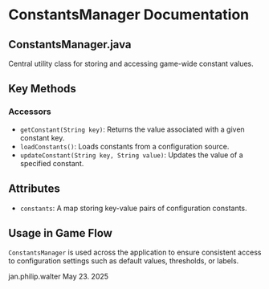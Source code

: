 # ConstantsManager Documentation

## ConstantsManager.java

Central utility class for storing and accessing game-wide constant values.

## Key Methods

### Accessors
- `getConstant(String key)`: Returns the value associated with a given constant key.
- `loadConstants()`: Loads constants from a configuration source.
- `updateConstant(String key, String value)`: Updates the value of a specified constant.

## Attributes

- `constants`: A map storing key-value pairs of configuration constants.

## Usage in Game Flow

`ConstantsManager` is used across the application to ensure consistent access to configuration settings such as default values, thresholds, or labels.

jan.philip.walter May 23. 2025